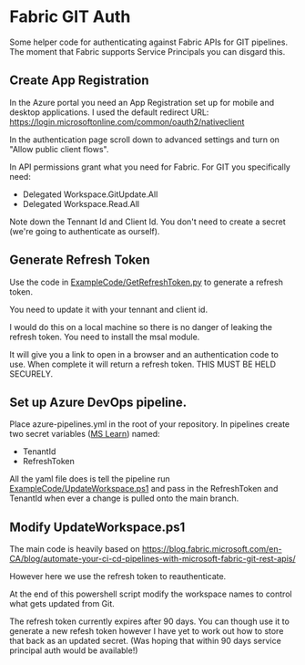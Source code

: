 # Fabric GIT Auth
Some helper code for authenticating against Fabric APIs for GIT pipelines. The moment that Fabric supports Service Principals you can disgard this.

## Create App Registration
In the Azure portal you need an App Registration set up for mobile and desktop applications. I used the default redirect URL: https://login.microsoftonline.com/common/oauth2/nativeclient

In the authentication page scroll down to advanced settings and turn on "Allow public client flows".

In API permissions grant what you need for Fabric. For GIT you specifically need:

- Delegated Workspace.GitUpdate.All
- Delegated Workspace.Read.All

Note down the Tennant Id and Client Id. You don't need to create a secret (we're going to authenticate as ourself).

## Generate Refresh Token
Use the code in [ExampleCode/GetRefreshToken.py](ExampleCode/GetRefreshToken.py) to generate a refresh token.

You need to update it with your tennant and client id.

I would do this on a local machine so there is no danger of leaking the refresh token. You need to install the msal module.

It will give you a link to open in a browser and an authentication code to use. When complete it will return a refresh token. THIS MUST BE HELD SECURELY.

## Set up Azure DevOps pipeline.

Place azure-pipelines.yml in the root of your repository.
In pipelines create two secret variables ([MS Learn](https://learn.microsoft.com/en-us/azure/devops/pipelines/process/set-secret-variables?view=azure-devops&tabs=yaml%2Cbash#secret-variable-in-the-ui)) named:

- TenantId
- RefreshToken

All the yaml file does is tell the pipeline run [ExampleCode/UpdateWorkspace.ps1](ExampleCode/UpdateWorkspace.ps1) and pass in the RefreshToken and TenantId when ever a change is pulled onto the main branch.

## Modify UpdateWorkspace.ps1
The main code is heavily based on https://blog.fabric.microsoft.com/en-CA/blog/automate-your-ci-cd-pipelines-with-microsoft-fabric-git-rest-apis/

However here we use the refresh token to reauthenticate.

At the end of this powershell script modify the workspace names to control what gets updated from Git.

The refresh token currently expires after 90 days. You can though use it to generate a new refesh token however I have yet to work out how to store that back as an updated secret. (Was hoping that within 90 days service principal auth would be available!)


